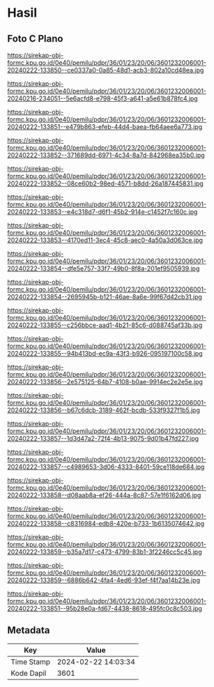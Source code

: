 # Hasil

## Foto C Plano

https://sirekap-obj-formc.kpu.go.id/0e40/pemilu/pdpr/36/01/23/20/06/3601232006001-20240222-133850--ce0337a0-0a85-48d1-acb3-802a10cd48ea.jpg

https://sirekap-obj-formc.kpu.go.id/0e40/pemilu/pdpr/36/01/23/20/06/3601232006001-20240216-234051--5e6acfd8-e798-45f3-a641-a5e61b878fc4.jpg

https://sirekap-obj-formc.kpu.go.id/0e40/pemilu/pdpr/36/01/23/20/06/3601232006001-20240222-133851--e479b863-efeb-44d4-baea-fb64aee6a773.jpg

https://sirekap-obj-formc.kpu.go.id/0e40/pemilu/pdpr/36/01/23/20/06/3601232006001-20240222-133852--371689dd-6971-4c34-8a7d-842968ea35b0.jpg

https://sirekap-obj-formc.kpu.go.id/0e40/pemilu/pdpr/36/01/23/20/06/3601232006001-20240222-133852--08ce60b2-98ed-4571-b8dd-26a187445831.jpg

https://sirekap-obj-formc.kpu.go.id/0e40/pemilu/pdpr/36/01/23/20/06/3601232006001-20240222-133853--e4c318d7-d6f1-45b2-914e-c1452f7c160c.jpg

https://sirekap-obj-formc.kpu.go.id/0e40/pemilu/pdpr/36/01/23/20/06/3601232006001-20240222-133853--4170ed11-3ec4-45c8-aec0-4a50a3d063ce.jpg

https://sirekap-obj-formc.kpu.go.id/0e40/pemilu/pdpr/36/01/23/20/06/3601232006001-20240222-133854--dfe5e757-33f7-49b0-8f8a-201ef9505939.jpg

https://sirekap-obj-formc.kpu.go.id/0e40/pemilu/pdpr/36/01/23/20/06/3601232006001-20240222-133854--2695945b-b121-46ae-8a6e-99f67d42cb31.jpg

https://sirekap-obj-formc.kpu.go.id/0e40/pemilu/pdpr/36/01/23/20/06/3601232006001-20240222-133855--c256bbce-aad1-4b21-85c6-d088745af33b.jpg

https://sirekap-obj-formc.kpu.go.id/0e40/pemilu/pdpr/36/01/23/20/06/3601232006001-20240222-133855--94b413bd-ec9a-43f3-b926-095197100c58.jpg

https://sirekap-obj-formc.kpu.go.id/0e40/pemilu/pdpr/36/01/23/20/06/3601232006001-20240222-133856--2e575125-64b7-4108-b0ae-9914ec2e2e5e.jpg

https://sirekap-obj-formc.kpu.go.id/0e40/pemilu/pdpr/36/01/23/20/06/3601232006001-20240222-133856--b67c6dcb-3189-462f-bcdb-533f9327f1b5.jpg

https://sirekap-obj-formc.kpu.go.id/0e40/pemilu/pdpr/36/01/23/20/06/3601232006001-20240222-133857--1d3d47a2-72f4-4b13-9075-9d01b47fd227.jpg

https://sirekap-obj-formc.kpu.go.id/0e40/pemilu/pdpr/36/01/23/20/06/3601232006001-20240222-133857--c4989653-3d06-4333-8401-59ce118de684.jpg

https://sirekap-obj-formc.kpu.go.id/0e40/pemilu/pdpr/36/01/23/20/06/3601232006001-20240222-133858--d08aab8a-ef26-444a-8c87-57e1f6162d06.jpg

https://sirekap-obj-formc.kpu.go.id/0e40/pemilu/pdpr/36/01/23/20/06/3601232006001-20240222-133858--c8316984-edb8-420e-b733-1b6135074642.jpg

https://sirekap-obj-formc.kpu.go.id/0e40/pemilu/pdpr/36/01/23/20/06/3601232006001-20240222-133859--b35a7d17-c473-4799-83b1-3f2246cc5c45.jpg

https://sirekap-obj-formc.kpu.go.id/0e40/pemilu/pdpr/36/01/23/20/06/3601232006001-20240222-133859--6886b642-4fa4-4ed6-93ef-f4f7aa14b23e.jpg

https://sirekap-obj-formc.kpu.go.id/0e40/pemilu/pdpr/36/01/23/20/06/3601232006001-20240222-133851--95b28e0a-fd67-4438-8618-495fc0c8c503.jpg


## Metadata

| Key        | Value               |
| ---------- | ------------------- |
| Time Stamp | 2024-02-22 14:03:34 |
| Kode Dapil | 3601                |



